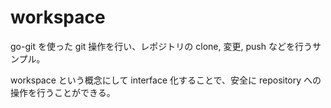 # workspace

go-git を使った git 操作を行い、レポジトリの clone, 変更, push などを行うサンプル。

workspace という概念にして interface 化することで、安全に repository への操作を行うことができる。
